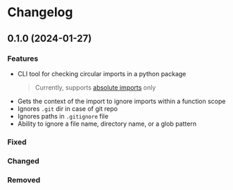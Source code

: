 # Changelog

## 0.1.0 (2024-01-27)

### Features

- CLI tool for checking circular imports in a python package
    > Currently, supports [absolute imports](https://docs.python.org/3/reference/import.html#package-relative-imports) only
- Gets the context of the import to ignore imports within a function scope
- Ignores `.git` dir in case of git repo
- Ignores paths in `.gitignore` file
- Ability to ignore a file name, directory name, or a glob pattern

### Fixed

### Changed

### Removed
